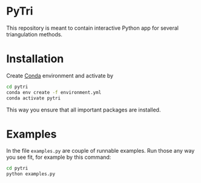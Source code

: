 # PyTri
This repository is meant to contain interactive Python app for several triangulation methods.

# Installation
Create [Conda](https://conda.io/projects/conda/en/latest/user-guide/tasks/manage-environments.html) environment and activate by
```bash
cd pytri
conda env create -f environment.yml
conda activate pytri
```
This way you ensure that all important packages are installed.

# Examples
In the file `examples.py` are couple of runnable examples. Run those any way you see fit, for example by this command:
```bash
cd pytri
python examples.py
```
